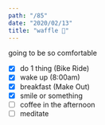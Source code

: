 ```yaml
---
path: "/85"
date: "2020/02/13"
title: "waffle 🧇"
---
```


going to be so comfortable

- [x] do 1 thing (Bike Ride)
- [x] wake up (8:00am)
- [x] breakfast (Make Out)
- [x] smile or something
- [ ] coffee in the afternoon
- [ ] meditate
